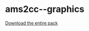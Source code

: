 # ams2cc--graphics

[Download the entire pack](https://github.com/ams2cc/graphics/archive/refs/heads/master.zip)
